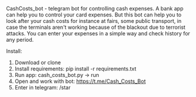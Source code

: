 CashCosts_bot - telegram bot for controlling cash expenses. A bank app can help you to control your card expenses. But
this bot can help you to look after your cash costs for instance at fairs, some public transport, in case the terminals
aren't working because of the blackout due to terrorist attacks. You can enter your expenses in a simple way and check
history for any period. 

Install:

1. Download or clone
2. Install requirements:
pip install -r requirements.txt
3. Run app: 
cash_costs_bot.py -> run
4. Open and work with bot:
https://t.me/Cash_Costs_Bot
5. Enter in telegram:
 /star
